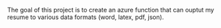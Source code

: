 The goal of this project is to create an azure function that can ouptut my resume to various data formats (word, latex, pdf, json).